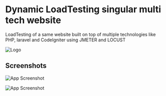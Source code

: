 
# Dynamic LoadTesting singular multi tech website

LoadTesting of a same website built on top of multiple technologies like PHP, laravel and CodeIgniter using JMETER and LOCUST



![Logo](https://shokoohi.ca/wp-content/uploads/2019/04/loadtesting-1024x515-1.jpg) 






## Screenshots

![App Screenshot](https://drive.google.com/uc?export=view&id=16HWIeXt9bjYB6lcfy4z4QB83ghgQKS_D)

![App Screenshot](https://drive.google.com/uc?export=view&id=1lzqxJZpAZyPHqyrKRZZmR7pf359x6Cmm)

